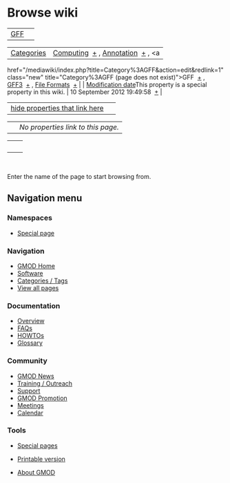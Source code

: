 



<span id="top"></span>




# <span dir="auto">Browse wiki</span>






|                        |     |
|------------------------|-----|
| [GFF](/wiki/GFF "GFF") |     |

|  |  |
|----|----|
| [Categories](/wiki/Special%3ACategories "Special%3ACategories") | <span class="smwb-value">[Computing](/wiki/Category%3AComputing "Category%3AComputing")  <span class="smwsearch">[+](/wiki/Special%3ASearchByProperty/Computing "Special%3ASearchByProperty/Computing")</span></span> , <span class="smwb-value">[Annotation](/wiki/Category%3AAnnotation "Category%3AAnnotation")  <span class="smwsearch">[+](/wiki/Special%3ASearchByProperty/Annotation "Special%3ASearchByProperty/Annotation")</span></span> , <span class="smwb-value"><a
href="/mediawiki/index.php?title=Category%3AGFF&amp;action=edit&amp;redlink=1"
class="new" title="Category%3AGFF (page does not exist)">GFF</a>  <span class="smwsearch">[+](/wiki/Special%3ASearchByProperty/GFF "Special%3ASearchByProperty/GFF")</span></span> , <span class="smwb-value"><a
href="/mediawiki/index.php?title=Category%3AGFF3&amp;action=edit&amp;redlink=1"
class="new" title="Category%3AGFF3 (page does not exist)">GFF3</a>  <span class="smwsearch">[+](/wiki/Special%3ASearchByProperty/GFF3 "Special%3ASearchByProperty/GFF3")</span></span> , <span class="smwb-value"><a
href="/mediawiki/index.php?title=Category%3AFile_Formats&amp;action=edit&amp;redlink=1"
class="new" title="Category%3AFile Formats (page does not exist)">File
Formats</a>  <span class="smwsearch">[+](/wiki/Special%3ASearchByProperty/File-20Formats "Special%3ASearchByProperty/File-20Formats")</span></span> |
| <span class="smw-highlighter" data-type="1" state="inline" data-title="Property"><span class="smwbuiltin">[Modification date](/wiki/Property:Modification_date "Property:Modification date")</span><span class="smwttcontent">This property is a special property in this wiki.</span></span> | <span class="smwb-value">10 September 2012 19:49:58  <span class="smwsearch">[+](/wiki/Special%3ASearchByProperty/Modification-20date/10-20September-202012-2019:49:58 "Special%3ASearchByProperty/Modification-20date/10-20September-202012-2019:49:58")</span></span> |

<span id="smw_browse_incoming"></span>

|  |  |
|----|----|
| [hide properties that link here](/mediawiki/index.php?title=Special:Browse&offset=0&dir=out&article=GFF)  |  |

|     |                                    |
|-----|------------------------------------|
|     | *No properties link to this page.* |

|     |     |
|-----|-----|
|     |     |

 

Enter the name of the page to start browsing from.  








## Navigation menu



### Namespaces

- <span id="ca-nstab-special">[Special
  page](/wiki/Special%3ABrowse/GFF "This is a special page, you cannot edit the page itself")</span>


### 






### Navigation



- <span id="n-GMOD-Home">[GMOD Home](/wiki/Main_Page)</span>
- <span id="n-Software">[Software](/wiki/GMOD_Components)</span>
- <span id="n-Categories-.2F-Tags">[Categories /
  Tags](/wiki/Categories)</span>
- <span id="n-View-all-pages">[View all
  pages](/wiki/Special:AllPages)</span>




### Documentation



- <span id="n-Overview">[Overview](/wiki/Overview)</span>
- <span id="n-FAQs">[FAQs](/wiki/Category%3AFAQ)</span>
- <span id="n-HOWTOs">[HOWTOs](/wiki/Category%3AHOWTO)</span>
- <span id="n-Glossary">[Glossary](/wiki/Glossary)</span>




### Community



- <span id="n-GMOD-News">[GMOD News](/wiki/GMOD_News)</span>
- <span id="n-Training-.2F-Outreach">[Training /
  Outreach](/wiki/Training_and_Outreach)</span>
- <span id="n-Support">[Support](/wiki/Support)</span>
- <span id="n-GMOD-Promotion">[GMOD
  Promotion](/wiki/GMOD_Promotion)</span>
- <span id="n-Meetings">[Meetings](/wiki/Meetings)</span>
- <span id="n-Calendar">[Calendar](/wiki/Calendar)</span>




### Tools



- <span id="t-specialpages"><a href="/wiki/Special%3ASpecialPages" accesskey="q"
  title="A list of all special pages [q]">Special pages</a></span>
- <span id="t-print"><a
  href="/mediawiki/index.php?title=Special%3ABrowse/GFF&amp;printable=yes"
  rel="alternate" accesskey="p"
  title="Printable version of this page [p]">Printable version</a></span>





- <span id="footer-places-about">[About
  GMOD](/wiki/GMOD%3AAbout "GMOD%3AAbout")</span>

<!-- -->




